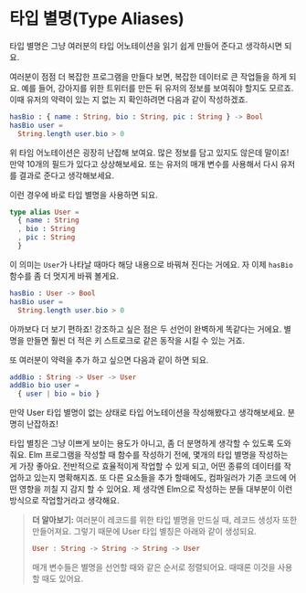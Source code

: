 # 타입 별명\(Type Aliases\)

타입 별명은 그냥 여러분의 타입 어노테이션을 읽기 쉽게 만들어 준다고 생각하시면 되요.

여러분이 점점 더 복잡한 프로그램을 만들다 보면, 복잡한 데이터로 큰 작업들을 하게 되요. 예를 들어, 강아지를 위한 트위터를 만든 뒤 유저의 정보를  보여줘야 할지도 모르죠. 이때 유저의 약력이 있는 지 없는 지 확인하려면 다음과 같이 작성하겠죠.

```elm
hasBio : { name : String, bio : String, pic : String } -> Bool
hasBio user =
  String.length user.bio > 0
```

위 타임 어노테이션은 굉장히 난잡해 보여요. 많은 정보를 담고 있지도 않은데 말이죠! 만약 10개의 필드가 있다고 상상해보세요. 또는 유저의 매개 변수를 사용해서 다시 유저를 결과로 준다고 생각해보세요.

이런 경우에 바로 타입 별명을 사용하면 되요.

```elm
type alias User =
  { name : String
  , bio : String
  , pic : String
  }
```

이 의미는 `User`가 나타날 때마다 해당 내용으로 바꿔쳐 진다는 거에요. 자 이제 `hasBio` 함수를 좀 더 멋지게 바꿔 볼게요.

```elm
hasBio : User -> Bool
hasBio user =
  String.length user.bio > 0
```

아까보다 더 보기 편하죠! 강조하고 싶은 점은 두 선언이 완벽하게 똑같다는 거에요. 별명을 만들면 훨씬 더 적은 키 스트로크로 같은 동작을 시킬 수 있는 거죠.

또 여러분이 약력을 추가 하고 싶으면 다음과 같이 하면 되요.

```elm
addBio : String -> User -> User
addBio bio user =
  { user | bio = bio }
```

만약 User 타입 별명이 없는 상태로 타입 어노테이션을 작성해봤다고 생각해보세요. 분명히 난잡하죠!

타입 별칭은 그냥 이쁘게 보이는 용도가 아니고, 좀 더 분명하게 생각할 수 있도록 도와줘요. Elm 프로그램을 작성할 때 함수를 작성하기 전에, 몇개의 타입 별명을 작성하는 게 가장 좋아요. 전반적으로 효율적이게 작업할 수 있게 되고, 어떤 종류의 데이터를 작업하고 있는지 명확해지죠. 또 다른 요소들을 추가 할때에도, 컴파일러가 기존 코드에 어떤 영향을 끼칠 지 감지 할 수 있어요. 제 생각엔 Elm으로 작성하는 분들 대부분이 이런 방식으로 작업할거라고 생각해요.

> **더 알아보기:** 여러분이 레코드를 위한 타입 별명을 만드실 때, 레코드 생성자 또한 만들어져요. 그렇기 때문에 User 타입 별칭은 아래와 같이 생성되요.
>
> ```elm
> User : String -> String -> String -> User
> ```
>
> 매개 변수들은 별명을 선언할 때와 같은 순서로 정렬되어요. 때때론 이것을 사용할 때도 있어요.



